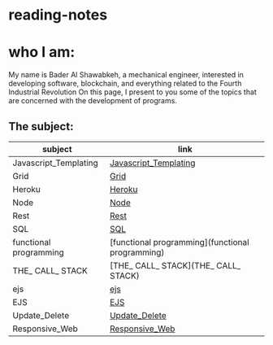 # reading-notes

# who I am:
My name is Bader Al Shawabkeh, a mechanical engineer, interested in developing software, blockchain, 
and everything related to the Fourth Industrial Revolution On this page, 
I present to you some of the topics that are concerned with the development of programs.

## The subject:

subject    | link
---------- | ----
Javascript_Templating | [Javascript_Templating](Javascript_Templating)
Grid | [Grid](Grid)
Heroku | [Heroku](Heroku)
Node | [Node](Node)
Rest | [Rest](Rest)
SQL  | [SQL](SQL)
functional programming  | [functional programming](functional programming)
THE_ CALL_ STACK  | [THE_ CALL_ STACK](THE_ CALL_ STACK)
ejs  | [ejs](ejs)
EJS | [EJS](EJS)
Update_Delete | [Update_Delete](Update_Delete)
Responsive_Web | [Responsive_Web](Responsive_Web)


